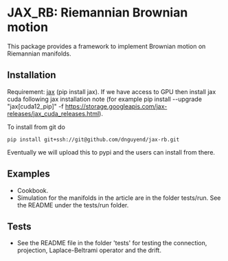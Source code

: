 # JAX_RB: Riemannian Brownian motion
This package provides a framework to implement Brownian motion on Riemannian manifolds.
## Installation
Requirement: [jax](https://jax.readthedocs.io/en/latest/installation.html) (pip install jax). If we have access to GPU then install jax cuda following jax installation note (for example pip install --upgrade "jax[cuda12_pip]" -f https://storage.googleapis.com/jax-releases/jax_cuda_releases.html).

To install from git do

```
pip install git+ssh://git@github.com/dnguyend/jax-rb.git
```

Eventually we will upload this to pypi and the users can install from there.
## Examples
* Cookbook.
* Simulation for the manifolds in the article are in the folder tests/run. See the README under the tests/run folder.

## Tests
* See the README file in the folder 'tests' for testing the connection, projection, Laplace-Beltrami operator and the drift.
